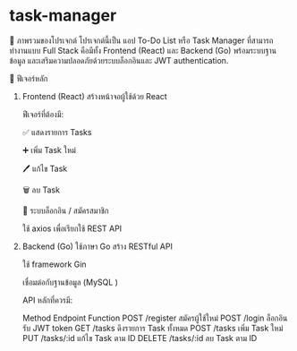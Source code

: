 # task-manager

📌 ภาพรวมของโปรเจกต์
โปรเจกต์นี้เป็น แอป To-Do List หรือ Task Manager ที่สามารถทำงานแบบ Full Stack คือมีทั้ง Frontend (React) และ Backend (Go) พร้อมระบบฐานข้อมูล และเสริมความปลอดภัยด้วยระบบล็อกอินและ JWT authentication.

🧩 ฟีเจอร์หลัก

1. Frontend (React)
   สร้างหน้าจอผู้ใช้ด้วย React

   ฟีเจอร์ที่ต้องมี:

   ✅ แสดงรายการ Tasks

   ➕ เพิ่ม Task ใหม่

   🖊️ แก้ไข Task

   🗑️ ลบ Task

   🔐 ระบบล็อกอิน / สมัครสมาชิก

   ใช้ axios เพื่อเรียกใช้ REST API

2. Backend (Go)
   ใช้ภาษา Go สร้าง RESTful API

   ใช้ framework  Gin 

   เชื่อมต่อกับฐานข้อมูล (MySQL )

   API หลักที่ควรมี:

   Method Endpoint Function
   POST /register สมัครผู้ใช้ใหม่
   POST /login ล็อกอิน รับ JWT token
   GET /tasks ดึงรายการ Task ทั้งหมด
   POST /tasks เพิ่ม Task ใหม่
   PUT /tasks/:id แก้ไข Task ตาม ID
   DELETE /tasks/:id ลบ Task ตาม ID
